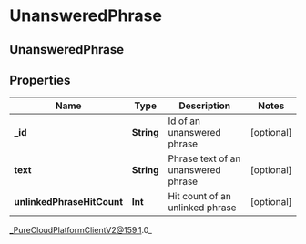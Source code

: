 # UnansweredPhrase

## UnansweredPhrase

## Properties

|Name | Type | Description | Notes|
|------------ | ------------- | ------------- | -------------|
| **_id** | **String** | Id of an unanswered phrase | [optional] |
| **text** | **String** | Phrase text of an unanswered phrase | [optional] |
| **unlinkedPhraseHitCount** | **Int** | Hit count of an unlinked phrase | [optional] |



_PureCloudPlatformClientV2@159.1.0_
